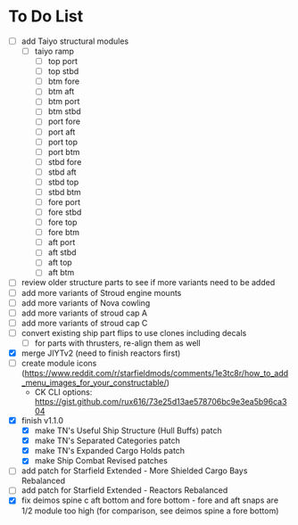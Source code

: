 # To Do List

- [ ] add Taiyo structural modules
    - [ ] taiyo ramp
        - [ ] top port
        - [ ] top stbd
        - [ ] btm fore
        - [ ] btm aft
        - [ ] btm port
        - [ ] btm stbd
        - [ ] port fore
        - [ ] port aft
        - [ ] port top
        - [ ] port btm
        - [ ] stbd fore
        - [ ] stbd aft
        - [ ] stbd top
        - [ ] stbd btm
        - [ ] fore port
        - [ ] fore stbd
        - [ ] fore top
        - [ ] fore btm
        - [ ] aft port
        - [ ] aft stbd
        - [ ] aft top
        - [ ] aft btm
- [ ] review older structure parts to see if more variants need to be added
- [ ] add more variants of Stroud engine mounts
- [ ] add more variants of Nova cowling
- [ ] add more variants of stroud cap A
- [ ] add more variants of stroud cap C
- [ ] convert existing ship part flips to use clones including decals
    - [ ] for parts with thrusters, re-align them as well
- [X] merge JIYTv2 (need to finish reactors first)
- [ ] create module icons (https://www.reddit.com/r/starfieldmods/comments/1e3tc8r/how_to_add_menu_images_for_your_constructable/)
    - CK CLI options: https://gist.github.com/rux616/73e25d13ae578706bc9e3ea5b96ca304
- [X] finish v1.1.0
    - [X] make TN's Useful Ship Structure (Hull Buffs) patch
    - [X] make TN's Separated Categories patch
    - [X] make TN's Expanded Cargo Holds patch
    - [X] make Ship Combat Revised patches
- [ ] add patch for Starfield Extended - More Shielded Cargo Bays Rebalanced
- [ ] add patch for Starfield Extended - Reactors Rebalanced
- [X] fix deimos spine c aft bottom and fore bottom - fore and aft snaps are 1/2 module too high (for comparison, see deimos spine a fore bottom)
